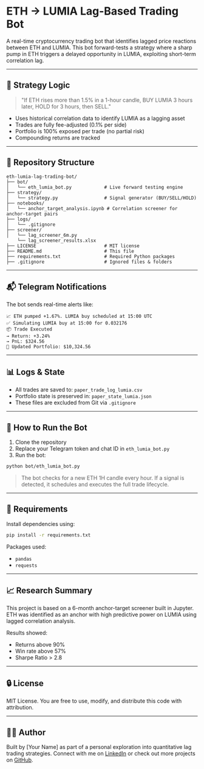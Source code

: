 # ETH → LUMIA Lag-Based Trading Bot

A real-time cryptocurrency trading bot that identifies lagged price reactions between ETH and LUMIA. This bot forward-tests a strategy where a sharp pump in ETH triggers a delayed opportunity in LUMIA, exploiting short-term correlation lag.

---

## 🚀 Strategy Logic

> "If ETH rises more than 1.5% in a 1-hour candle, BUY LUMIA 3 hours later, HOLD for 3 hours, then SELL."

* Uses historical correlation data to identify LUMIA as a lagging asset
* Trades are fully fee-adjusted (0.1% per side)
* Portfolio is 100% exposed per trade (no partial risk)
* Compounding returns are tracked

---

## 📁 Repository Structure

```
eth-lumia-lag-trading-bot/
├── bot/
│   └── eth_lumia_bot.py            # Live forward testing engine
├── strategy/
│   └── strategy.py                 # Signal generator (BUY/SELL/HOLD)
├── notebooks/
│   └── anchor_target_analysis.ipynb # Correlation screener for anchor-target pairs
├── logs/
│   └── .gitignore
├── screener/
│   └── lag_screener_6m.py
    └── lag_screener_results.xlsx                
├── LICENSE                         # MIT license
├── README.md                       # This file
├── requirements.txt                # Required Python packages
├── .gitignore                      # Ignored files & folders
```

---

## 📬 Telegram Notifications

The bot sends real-time alerts like:

```
📈 ETH pumped +1.67%. LUMIA buy scheduled at 15:00 UTC
✅ Simulating LUMIA buy at 15:00 for 0.032176
📦 Trade Executed
→ Return: +3.24%
→ PnL: $324.56
💼 Updated Portfolio: $10,324.56
```

---

## 📊 Logs & State

* All trades are saved to: `paper_trade_log_lumia.csv`
* Portfolio state is preserved in: `paper_state_lumia.json`
* These files are excluded from Git via `.gitignore`

---

## 🔧 How to Run the Bot

1. Clone the repository
2. Replace your Telegram token and chat ID in `eth_lumia_bot.py`
3. Run the bot:

```bash
python bot/eth_lumia_bot.py
```

> The bot checks for a new ETH 1H candle every hour. If a signal is detected, it schedules and executes the full trade lifecycle.

---

## 📌 Requirements

Install dependencies using:

```bash
pip install -r requirements.txt
```

Packages used:

* `pandas`
* `requests`

---

## 📈 Research Summary

This project is based on a 6-month anchor-target screener built in Jupyter. ETH was identified as an anchor with high predictive power on LUMIA using lagged correlation analysis.

Results showed:

* Returns above 90%
* Win rate above 57%
* Sharpe Ratio > 2.8
  

---

## 🔒 License

MIT License. You are free to use, modify, and distribute this code with attribution.

---

## 🙋‍♂️ Author

Built by \[Your Name] as part of a personal exploration into quantitative lag trading strategies. Connect with me on [LinkedIn](https://linkedin.com/in/your-profile) or check out more projects on [GitHub](https://github.com/your-handle).
